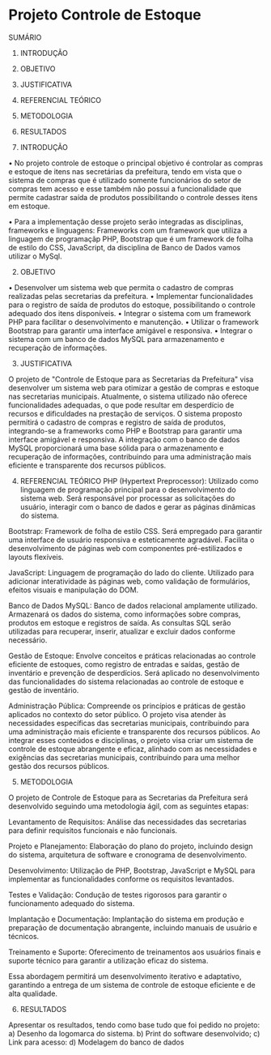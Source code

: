 # Projeto Controle de Estoque
SUMÁRIO

1.	INTRODUÇÃO	
2.	OBJETIVO	
3.	JUSTIFICATIVA	
4.	REFERENCIAL TEÓRICO	
5.	METODOLOGIA	
6.	RESULTADOS	

1.	INTRODUÇÃO
	
•	No projeto controle de estoque  o principal objetivo é controlar as compras e estoque de itens nas secretárias da prefeitura, tendo em vista que o sistema de compras que é utilizado somente funcionários do setor de compras tem acesso e esse também não possui a funcionalidade que permite cadastrar saída de produtos possibilitando o controle desses itens em estoque.

•	Para a implementação desse projeto serão integradas as disciplinas, frameworks e linguagens: Frameworks com um framework que utiliza a linguagem de programaçãp PHP, Bootstrap que é um framework de folha de estilo do CSS, JavaScript, da disciplina de Banco de Dados vamos utilizar o MySql.


2.	OBJETIVO 

•	Desenvolver um sistema web que permita o cadastro de compras realizadas pelas secretarias da prefeitura.
•	Implementar funcionalidades para o registro de saída de produtos do estoque, possibilitando o controle adequado dos itens disponíveis.
•	Integrar o sistema com um framework PHP para facilitar o desenvolvimento e manutenção.
•	Utilizar o framework Bootstrap para garantir uma interface amigável e responsiva.
•	Integrar o sistema com um banco de dados MySQL para armazenamento e recuperação de informações.


3.	JUSTIFICATIVA 

O projeto de "Controle de Estoque para as Secretarias da Prefeitura" visa desenvolver um sistema web para otimizar a gestão de compras e estoque nas secretarias municipais. Atualmente, o sistema utilizado não oferece funcionalidades adequadas, o que pode resultar em desperdício de recursos e dificuldades na prestação de serviços. O sistema proposto permitirá o cadastro de compras e registro de saída de produtos, integrando-se a frameworks como PHP e Bootstrap para garantir uma interface amigável e responsiva. A integração com o banco de dados MySQL proporcionará uma base sólida para o armazenamento e recuperação de informações, contribuindo para uma administração mais eficiente e transparente dos recursos públicos.

4.	REFERENCIAL TEÓRICO 
PHP (Hypertext Preprocessor):
Utilizado como linguagem de programação principal para o desenvolvimento do sistema web.
Será responsável por processar as solicitações do usuário, interagir com o banco de dados e gerar as páginas dinâmicas do sistema.

Bootstrap:
Framework de folha de estilo CSS.
Será empregado para garantir uma interface de usuário responsiva e esteticamente agradável. Facilita o desenvolvimento de páginas web com componentes pré-estilizados e layouts flexíveis.

JavaScript:
Linguagem de programação do lado do cliente.
Utilizado para adicionar interatividade às páginas web, como validação de formulários, efeitos visuais e manipulação do DOM.

Banco de Dados MySQL:
Banco de dados relacional amplamente utilizado.
Armazenará os dados do sistema, como informações sobre compras, produtos em estoque e registros de saída.
As consultas SQL serão utilizadas para recuperar, inserir, atualizar e excluir dados conforme necessário.

Gestão de Estoque:
Envolve conceitos e práticas relacionadas ao controle eficiente de estoques, como registro de entradas e saídas, gestão de inventário e prevenção de desperdícios.
Será aplicado no desenvolvimento das funcionalidades do sistema relacionadas ao controle de estoque e gestão de inventário.

Administração Pública:
Compreende os princípios e práticas de gestão aplicados no contexto do setor público.
O projeto visa atender às necessidades específicas das secretarias municipais, contribuindo para uma administração mais eficiente e transparente dos recursos públicos.
Ao integrar esses conteúdos e disciplinas, o projeto visa criar um sistema de controle de estoque abrangente e eficaz, alinhado com as necessidades e exigências das secretarias municipais, contribuindo para uma melhor gestão dos recursos públicos.

5.	METODOLOGIA 

O projeto de Controle de Estoque para as Secretarias da Prefeitura será desenvolvido seguindo uma metodologia ágil, com as seguintes etapas:

Levantamento de Requisitos: Análise das necessidades das secretarias para definir requisitos funcionais e não funcionais.

Projeto e Planejamento: Elaboração do plano do projeto, incluindo design do sistema, arquitetura de software e cronograma de desenvolvimento.

Desenvolvimento: Utilização de PHP, Bootstrap, JavaScript e MySQL para implementar as funcionalidades conforme os requisitos levantados.

Testes e Validação: Condução de testes rigorosos para garantir o funcionamento adequado do sistema.

Implantação e Documentação: Implantação do sistema em produção e preparação de documentação abrangente, incluindo manuais de usuário e técnicos.

Treinamento e Suporte: Oferecimento de treinamentos aos usuários finais e suporte técnico para garantir a utilização eficaz do sistema.

Essa abordagem permitirá um desenvolvimento iterativo e adaptativo, garantindo a entrega de um sistema de controle de estoque eficiente e de alta qualidade.

6.	RESULTADOS

Apresentar os resultados, tendo como base tudo que foi pedido no projeto:
a)	Desenho da logomarca do sistema.
b)	Print do software desenvolvido;
c)	Link para acesso:
d)	Modelagem do banco de dados

